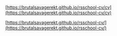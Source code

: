[https://brutalsavagerekt.github.io/rsschool-cv/cv](https://brutalsavagerekt.github.io/rsschool-cv/cv)

[https://brutalsavagerekt.github.io/rsschool-cv/](https://brutalsavagerekt.github.io/rsschool-cv/)
